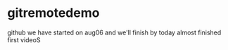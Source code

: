# gitremotedemo
github we have started on aug06 and we'll finish by today
almost finished first videoS
